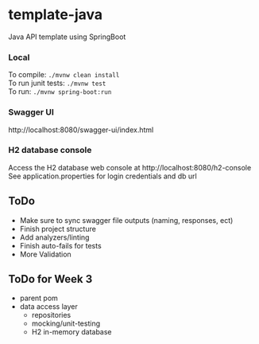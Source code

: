 # template-java

Java API template using SpringBoot


### Local

To compile: `./mvnw clean install`  
To run junit tests: `./mvnw test`  
To run: `./mvnw spring-boot:run`

### Swagger UI
http://localhost:8080/swagger-ui/index.html

### H2 database console
Access the H2 database web console at http://localhost:8080/h2-console  
See application.properties for login credentials and db url



## ToDo
- Make sure to sync swagger file outputs (naming, responses, ect)
- Finish project structure
- Add analyzers/linting
- Finish auto-fails for tests
- More Validation

## ToDo for Week 3
- parent pom
- data access layer
	- repositories
	- mocking/unit-testing
	- H2 in-memory database
